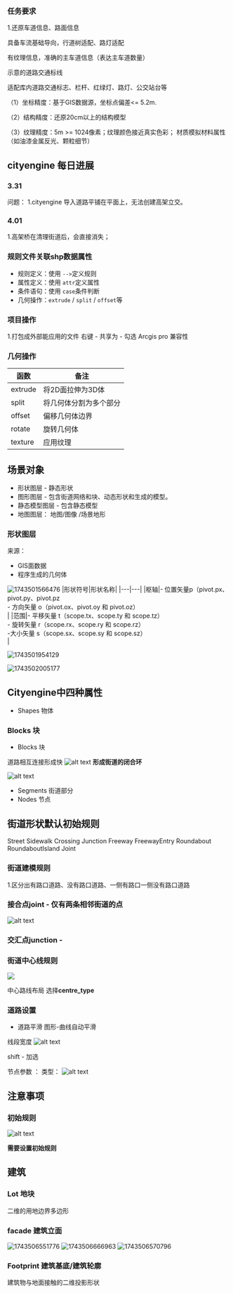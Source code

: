 ### 任务要求

1.还原车道信息、路面信息

具备车流基础导向，行道树适配、路灯适配

有纹理信息，准确的主车道信息（表达主车道数量）

示意的道路交通标线

适配库内道路交通标志、栏杆、红绿灯、路灯、公交站台等

（1）坐标精度：基于GIS数据源，坐标点偏差<= 5.2m.

（2）结构精度：还原20cm以上的结构模型

（3）纹理精度：5m >= 1024像素；纹理颜色接近真实色彩；
材质模拟材料属性（如油漆金属反光、颗粒细节）






## cityengine 每日进展

### 3.31

问题：
1.cityengine 导入道路平铺在平面上，无法创建高架立交。

### 4.01

1.高架桥在清理街道后，会直接消失；

### 规则文件关联shp数据属性

+ 规则定义：使用 `-->`定义规则
+ 属性定义：使用 `attr`定义属性
+ 条件语句：使用 `case`条件判断
+ 几何操作：`extrude` / `split` / `offset`等

### 项目操作

1.打包成外部能应用的文件
右键 - 共享为 - 勾选 Arcgis pro 兼容性

### 几何操作

| 函数    | 备注                   |
| ------- | ---------------------- |
| extrude | 将2D面拉伸为3D体       |
| split   | 将几何体分割为多个部分 |
| offset  | 偏移几何体边界         |
| rotate  | 旋转几何体             |
| texture | 应用纹理               |

## 场景对象

- 形状图层 - 静态形状
- 图形图层 - 包含街道网络和块、动态形状和生成的模型。
- 静态模型图层 - 包含静态模型
- 地图图层： 地图/图像 /场景地形

### 形状图层

来源：

- GIS面数据
- 程序生成的几何体


![1743501566476](image/cityengine/1743501566476.png)
|形状符号|形状名称|
|---|---|
|枢轴|- 位置矢量p（pivot.px、pivot.py、pivot.pz <br>- 方向矢量 o（pivot.ox、pivot.oy 和 pivot.oz）</br>|
|范围|- 平移矢量 t（scope.tx、scope.ty 和 scope.tz）<br>- 旋转矢量 r（scope.rx、scope.ry 和 scope.rz）<br>-大小矢量 s（scope.sx、scope.sy 和 scope.sz）</br>|


![1743501954129](image/cityengine/1743501954129.png)


![1743502005177](image/cityengine/1743502005177.png)
## Cityengine中四种属性

- Shapes 物体

### Blocks 块

- Blocks 块

道路相互连接形成快
![alt text](image-1.png)
**形成街道的闭合环**

![alt text](image-5.png)

- Segments 街道部分
- Nodes 节点

## 街道形状默认初始规则

Street
Sidewalk
Crossing
Junction
Freeway
FreewayEntry
Roundabout
RoundaboutIsland
Joint

### 街道建模规则

1.区分出有路口道路、没有路口道路、一侧有路口一侧没有路口道路

### 接合点joint - 仅有两条相邻街道的点

![alt text](image.png)

### 交汇点junction -

### 街道中心线规则

![
](image-2.png)

中心路线布局
选择**centre_type**

### 道路设置

- 道路平滑
  图形-曲线自动平滑

线段宽度
![alt text](image-3.png)

shift - 加选

节点参数 ： 类型：
![alt text](image-4.png)

## 注意事项

### 初始规则

![alt text](image-6.png)

**需要设置初始规则**




## 建筑

### Lot 地块
二维的用地边界多边形








### facade  建筑立面


![1743506551776](image/cityengine/1743506551776.png)
![1743506666963](image/cityengine/1743506666963.png)
![1743506570796](image/cityengine/1743506570796.png)


### Footprint 建筑基底/建筑轮廓

建筑物与地面接触的二维投影形状



